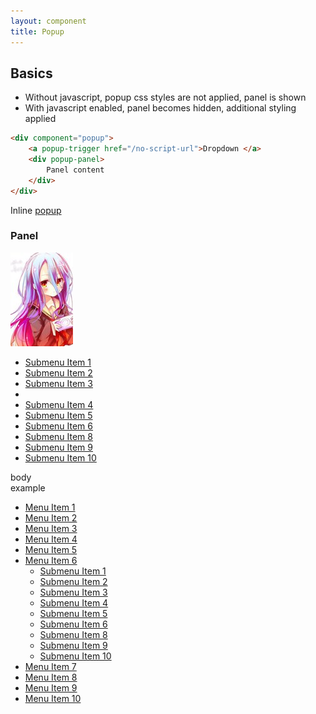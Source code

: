 ```yaml
---
layout: component
title: Popup
---
```



## Basics

* Without javascript, popup css styles are not applied, panel is shown
* With javascript enabled, panel becomes hidden, additional styling applied

```html
<div component="popup">
	<a popup-trigger href="/no-script-url">Dropdown </a>
	<div popup-panel>
		Panel content
	</div>
</div>
```

Inline <span component="popup"><a popup-trigger="" href="" class="btn btn-default">popup</a><div popup-panel="" class="popup-panel">
		<div class="popup-column popup-body">
			<h3>Panel</h3>
			<img src="thumb.jpg" />
		</div>
		<ul popup-panel class="popup-column menu menu-default menu-vertical">
			<li><a href="">Submenu Item 1</a></li>
			<li><a href="">Submenu Item 2</a></li>
			<li><a href="">Submenu Item 3</a></li>
			<li class="menu-separator"></li>
			<li><a href="">Submenu Item 4</a></li>
			<li class="active"><a href="">Submenu Item 5</a></li>
			<li><a href="">Submenu Item 6</a></li>
			<li><a href="">Submenu Item 8</a></li>
			<li><a href="">Submenu Item 9</a></li>
			<li><a href="">Submenu Item 10</a></li>
		</ul>
		<div class="popup-separator"></div>
		<div class="popup-column popup-body">
			body
		</div>
	</div>
</span> example


<nav>
	<ul>
		<li><a href="">Menu Item 1</a></li>
		<li><a href="">Menu Item 2</a></li>
		<li><a href="">Menu Item 3</a></li>
		<li><a href="">Menu Item 4</a></li>
		<li><a href="">Menu Item 5</a></li>
		<li component="popup">
			<a popup-trigger href="" class="btn btn-default">Menu Item 6</a>
			<ul popup-panel class="menu menu-default menu-vertical">
				<li><a href="">Submenu Item 1</a></li>
				<li><a href="">Submenu Item 2</a></li>
				<li><a href="">Submenu Item 3</a></li>
				<li><a href="">Submenu Item 4</a></li>
				<li class="active"><a href="">Submenu Item 5</a></li>
				<li><a href="">Submenu Item 6</a></li>
				<li><a href="">Submenu Item 8</a></li>
				<li><a href="">Submenu Item 9</a></li>
				<li><a href="">Submenu Item 10</a></li>
			</ul>
		</li>
		<li><a href="">Menu Item 7</a></li>
		<li><a href="">Menu Item 8</a></li>
		<li><a href="">Menu Item 9</a></li>
		<li><a href="">Menu Item 10</a></li>
	</ul>
</nav>
